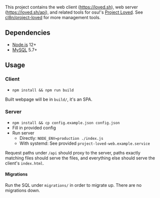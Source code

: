 This project contains the web client (<https://loved.sh>), web server (<https://loved.sh/api>), and related tools for osu!'s [Project Loved](https://osu.ppy.sh/wiki/Project_Loved). See [cl8n/project-loved](https://github.com/cl8n/project-loved) for more management tools.

## Dependencies

- [Node.js](https://nodejs.org/en/download/) 12+
- [MySQL](https://dev.mysql.com/downloads/mysql/) 5.7+

## Usage

### Client

- `npm install && npm run build`

Built webpage will be in `build/`, it's an SPA.

### Server

- `npm install && cp config.example.json config.json`
- Fill in provided config
- Run server
  - Directly: `NODE_ENV=production ./index.js`
  - With systemd: See provided `project-loved-web.example.service`

Request paths under `/api` should proxy to the server, paths exactly matching files should serve the files, and everything else should serve the client's `index.html`.

#### Migrations

Run the SQL under `migrations/` in order to migrate up. There are no migrations down.

